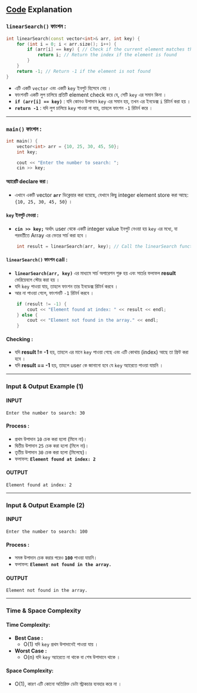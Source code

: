 ## **[Code](https://github.com/rudra-404/DSA/blob/main/Searching/Linear%20Search/linear_search.cpp) Explanation**

### **`linearSearch()` ফাংশন :**
```cpp
int linearSearch(const vector<int>& arr, int key) {
    for (int i = 0; i < arr.size(); i++) {
        if (arr[i] == key) { // Check if the current element matches the key
            return i; // Return the index if the element is found
        }
    }
    return -1; // Return -1 if the element is not found
}
```
- এটি একটি `vector` এবং একটি `key` ইনপুট হিসেবে নেয় ।
- ফাংশনটি একটি লুপ চালিয়ে প্রতিটি element check করে যে, সেটি `key` এর সমান কিনা ।  
- **`if (arr[i] == key)`** : যদি কোনও উপাদান `key` এর সমান হয়, তখন এর ইনডেক্স `i` রিটার্ন করা হয় ।  
- **`return -1`** : যদি লুপ চালিয়ে `key` পাওয়া না যায়, তাহলে ফাংশন `-1` রিটার্ন করে ।

---

### **`main()` ফাংশন :**
```cpp
int main() {
    vector<int> arr = {10, 25, 30, 45, 50};
    int key;

    cout << "Enter the number to search: ";
    cin >> key;
```

#### **অ্যারেটি declare করা :**  
  - এখানে একটি vector **`arr`** ডিক্লেয়ার করা হয়েছে, যেখানে কিছু integer element store করা আছে: `{10, 25, 30, 45, 50}` ।  
#### **`key` ইনপুট নেওয়া :**  
  - **`cin >> key;`** অর্থাৎ user থেকে একটি integer value ইনপুট নেওয়া হয় `key` এর মধ্যে, যা পরবর্তীতে Array এর ভেতর সার্চ করা হবে ।  

```cpp
    int result = linearSearch(arr, key); // Call the linearSearch function
```

#### **`linearSearch()` ফাংশন call :**  
  - **`linearSearch(arr, key)`** এর মাধ্যমে সার্চ অপারেশন শুরু হয় এবং সার্চের ফলাফল **result** ভেরিয়েবলে স্টোর করা হয় ।  
  - যদি `key` পাওয়া যায়, তাহলে ফাংশন তার ইনডেক্স রিটার্ন করবে ।  
  - আর না পাওয়া গেলে, ফাংশনটি `-1` রিটার্ন করবে ।

```cpp
    if (result != -1) {
        cout << "Element found at index: " << result << endl;
    } else {
        cout << "Element not found in the array." << endl;
    }
```

#### **Checking :**  
  - যদি **result != -1** হয়, তাহলে এর মানে `key` পাওয়া গেছে এবং এটি কোথায় (index) আছে তা প্রিন্ট করা হবে ।  
  - যদি **result == -1** হয়, তাহলে user কে জানানো হবে যে `key` অ্যারেতে পাওয়া যায়নি ।  

---

### **Input & Output Example (1)**

#### INPUT
```
Enter the number to search: 30
```

#### Process :
- প্রথম উপাদান `10` চেক করা হলো (মিলে না)।  
- দ্বিতীয় উপাদান `25` চেক করা হলো (মিলে না)।  
- তৃতীয় উপাদান `30` চেক করা হলো (মিলেছে)।  
- ফলাফল: **`Element found at index: 2`**

#### OUTPUT
```
Element found at index: 2
```

---

### **Input & Output Example (2)**

#### INPUT
```
Enter the number to search: 100
```

#### Process :
- সমস্ত উপাদান চেক করার পরেও **`100`** পাওয়া যায়নি।  
- ফলাফল: **`Element not found in the array.`**

#### OUTPUT
```
Element not found in the array.
```

---

### **Time & Space Complexity**

#### **Time Complexity:**
- **Best Case :**  
  - O(1) যদি `key` প্রথম উপাদানেই পাওয়া যায় ।  
- **Worst Case :**  
  - O(n) যদি `key` অ্যারেতে না থাকে বা শেষ উপাদানে থাকে ।  

#### **Space Complexity:**
- O(1), কারণ এটি কোনো অতিরিক্ত ডেটা স্ট্রাকচার ব্যবহার করে না ।